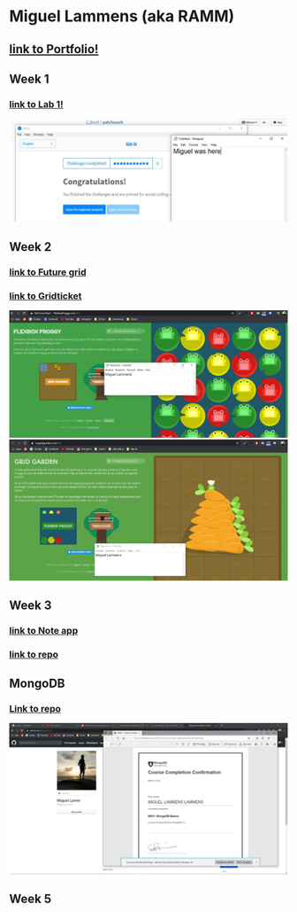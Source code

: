 # Miguel Lammens (aka RAMM)
## [link to Portfolio!](https://github.com/MiguelLamm/2imd-webtech3-portfolio)

## Week 1
### [link to Lab 1!](https://github.com/MiguelLamm/2imd-webtech3-lab1)
![screenshot of git](https://github.com/MiguelLamm/2imd-webtech3-portfolio/blob/master/lab%201%20-%20git/git-screenshot.png.JPG)

## Week 2
### [link to Future grid](https://codepen.io/miguel-justin-lammens/pen/eYNWBYY)
### [link to Gridticket](https://codepen.io/miguel-justin-lammens/pen/dyoWpxv)
![screenshot of FlexboxFrog](https://github.com/MiguelLamm/2imd-webtech3-portfolio/blob/master/lab2/flexfroggyscreenshot.PNG)
![screenshot of CssGridGarden](https://github.com/MiguelLamm/2imd-webtech3-portfolio/blob/master/lab2/CSSgridscreenshot.PNG)

## Week 3
### [link to Note app](https://codepen.io/miguel-justin-lammens/pen/qBdomJJ)
### [link to repo](https://github.com/MiguelLamm/2imd-webtech3-portfolio/tree/master/lab%203)

## MongoDB
### [Link to repo](https://github.com/MiguelLamm/2imd-webtech3-portfolio/tree/master/MongoDB)
![screenshot of MongoDB](https://github.com/MiguelLamm/2imd-webtech3-portfolio/blob/master/MongoDB/screenshot_MongoDB.JPG)

## Week 5
### 
### 